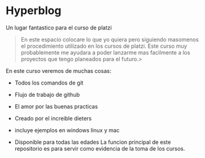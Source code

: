 # Hyperblog
Un lugar fantastico para el curso de platzi
>En este espacio colocare lo que yo quiera pero siguiendo masomenos el procedimiento utilizado en los cursos de platzi. Este curso muy probablemente me ayudara a poder lanzarme mas facilmente a los proyectos que tengo planeados para el futuro.>

En este curso veremos de muchas cosas:
- Todos los comandos de git
- Flujo de trabajo de github
- El amor por las buenas practicas
- Creado por el increible dieters

- incluye ejemplos en windows linux y mac
- Disponible para todas las edades
La funcion principal de este repositorio es para servir como evidencia de la toma de los cursos.